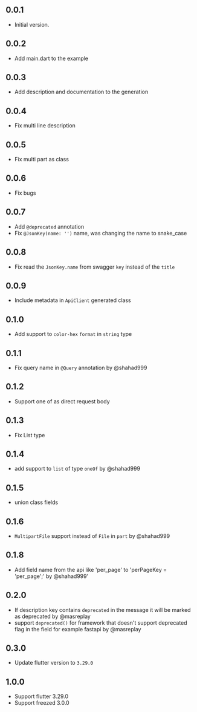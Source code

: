 ## 0.0.1

- Initial version.

## 0.0.2

- Add main.dart to the example

## 0.0.3

- Add description and documentation to the generation

## 0.0.4

- Fix multi line description

## 0.0.5

- Fix multi part as class

## 0.0.6

- Fix bugs

## 0.0.7

- Add `@deprecated` annotation
- Fix `@JsonKey(name: '')` name, was changing the name to snake_case

## 0.0.8

- Fix read the `JsonKey.name` from swagger `key` instead of the `title`

## 0.0.9

- Include metadata in `ApiClient` generated class

## 0.1.0

- Add support to `color-hex` `format` in `string` type

## 0.1.1

- Fix query name in `@Query` annotation by @shahad999

## 0.1.2

- Support one of as direct request body

## 0.1.3

- Fix List type

## 0.1.4

- add support to `list` of type `oneOf` by @shahad999

## 0.1.5

- union class fields

## 0.1.6

- `MultipartFile` support instead of `File` in `part` by @shahad999

## 0.1.8

- Add field name from the api like 'per_page' to 'perPageKey = 'per_page';' by @shahad999'

## 0.2.0
- If description key contains `deprecated` in the message it will be marked as deprecated by @masreplay
- support `deprecated()` for framework that doesn't support deprecated flag in the field for example fastapi by @masreplay

## 0.3.0
- Update flutter version to `3.29.0`

## 1.0.0
- Support flutter 3.29.0
- Support freezed 3.0.0